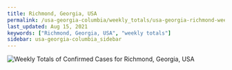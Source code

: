 ```yaml
---
title: Richmond, Georgia, USA
permalink: /usa-georgia-columbia/weekly_totals/usa-georgia-richmond-weekly_totals.html
last_updated: Aug 15, 2021
keywords: ["Richmond, Georgia, USA", "weekly totals"]
sidebar: usa-georgia-columbia_sidebar
---
```


![Weekly Totals of Confirmed Cases for Richmond, Georgia, USA](/covid_tracker/images/graphs/usa-georgia-richmond-weekly_totals_graph.png)
